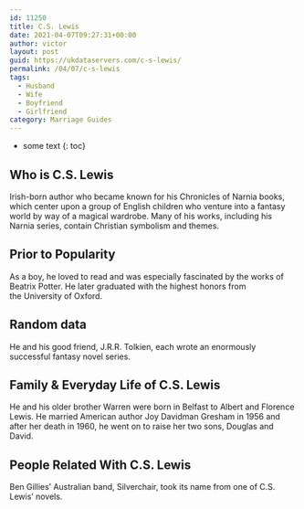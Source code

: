 ```yaml
---
id: 11250
title: C.S. Lewis
date: 2021-04-07T09:27:31+00:00
author: victor
layout: post
guid: https://ukdataservers.com/c-s-lewis/
permalink: /04/07/c-s-lewis
tags:
  - Husband
  - Wife
  - Boyfriend
  - Girlfriend
category: Marriage Guides
---
```


* some text
{: toc}


## Who is C.S. Lewis



Irish-born author who became known for his Chronicles of Narnia books, which center upon a group of English children who venture into a fantasy world by way of a magical wardrobe. Many of his works, including his Narnia series, contain Christian symbolism and themes.

                
                
                
## Prior to Popularity



As a boy, he loved to read and was especially fascinated by the works of Beatrix Potter. He later graduated with the highest honors from the University of Oxford.

                
                
                
## Random data



He and his good friend, J.R.R. Tolkien, each wrote an enormously successful fantasy novel series.

                
                
                
## Family & Everyday Life of C.S. Lewis



He and his older brother Warren were born in Belfast to Albert and Florence Lewis. He married American author Joy Davidman Gresham in 1956 and after her death in 1960, he went on to raise her two sons, Douglas and David.

                
                
                
## People Related With C.S. Lewis



Ben Gillies&#8217; Australian band, Silverchair, took its name from one of C.S. Lewis&#8217; novels.

                
              
            
          
          
          